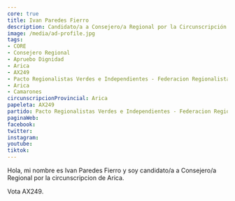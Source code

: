 ```yaml
---
core: true
title: Ivan Paredes Fierro
description: Candidato/a a Consejero/a Regional por la Circunscripción de Arica
image: /media/ad-profile.jpg
tags:
- CORE
- Consejero Regional
- Apruebo Dignidad
- Arica
- AX249
- Pacto Regionalistas Verdes e Independientes - Federacion Regionalista Verde Social - Independientes
- Arica
- Camarones
circunscripcionProvincial: Arica
papeleta: AX249
partido: Pacto Regionalistas Verdes e Independientes - Federacion Regionalista Verde Social - Independientes
paginaWeb:
facebook:
twitter:
instagram:
youtube:
tiktok:
---
```

Hola, mi nombre es Ivan Paredes Fierro y soy candidato/a a Consejero/a Regional por la circunscripcion de Arica.

Vota AX249.